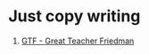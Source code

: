 # Just copy writing
1. [GTF - Great Teacher Friedman](https://www.yinwang.org/blog-cn/2012/07/04/dan-friedman)
